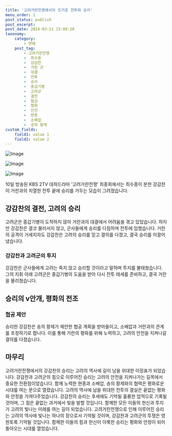 ```yaml
---
title: '고려거란전쟁에서의 뜨거운 전투와 승리'
menu_order: 1
post_status: publish
post_excerpt: 
post_date: 2024-03-11 15:08:20
taxonomy:
    category:
        - 연예
    post_tag:
        - 고려거란전쟁
        -  최수종
        -  강감찬
        -  거란 군
        -  대결
        -  전투
        -  승리
        -  중갑기병
        -  고려군
        -  결전
        -  협공
        -  평화
        -  안전
        -  현종
        -  소배압
        -  송의 황제
custom_fields:
    field1: value 1
    field2: value 2
---
```


![Image](https://ssl.pstatic.net/mimgnews/image/109/2024/03/10/0005033043_001_20240310223103766.png?type=w540)

![Image](https://mimgnews.pstatic.net/image/109/2024/03/10/0005033043_002_20240310223103810.jpg?type=w540)

![Image](https://ssl.pstatic.net/mimgnews/image/109/2024/03/10/0005033043_003_20240310223103820.jpg?type=w540)

10일 방송된 KBS 2TV 대하드라마 ‘고려거란전쟁’ 최종회에서는 최수종이 분한 강감찬이 거란과의 치열한 전투 끝에 승리를 거두는 모습이 그려졌습니다.
## 강감찬의 결전, 고려의 승리
고려군은 중갑기병이 도착하지 않아 거란과의 대결에서 어려움을 겪고 있었습니다. 하지만 강감찬은 결코 물러서지 않고, 군사들에게 승리를 다짐하며 전투에 임했습니다. 거란의 공격이 거세지자도 강감찬은 고려의 승리를 믿고 결의를 다졌고, 결국 승리를 이끌어냈습니다.
### 강감찬과 고려군의 투지
강감찬은 군사들에게 고려는 죽지 않고 승리할 것이라고 말하며 투지를 불태웠습니다. 그의 지휘 아래 고려군은 중갑기병의 도움을 받아 다시 전투 태세를 준비하고, 결국 거란을 물리쳤습니다.
## 승리의 v안개, 평화의 전조
### 협공 제안
승리한 강감찬은 송의 황제가 제안한 협공 계획을 받아들이고, 소배압과 거란과의 관계를 조정하기로 합니다. 이를 통해 거란의 평화를 위해 노력하고, 고려의 안전을 지켜나갈 결의를 다졌습니다.
## 마무리
고려거란전쟁에서의 강감찬의 승리는 고려의 역사에 길이 남을 위대한 이정표가 되었습니다. 강감찬과 고려군의 힘으로 이루어진 승리는 고려의 안전을 지켜나가는 길목에서 중요한 전환점이었습니다. 함께 노력한 현종과 소배압, 송의 황제와의 협력은 평화로운 시대를 여는 문으로 열렸습니다. 고려의 역사에 남을 위대한 전투의 결실은 끝없는 평화와 안정을 가져다주었습니다. 강감찬의 승리는 후세에도 기억될 훌륭한 업적으로 기록될 것이며, 그 힘은 끝없는 과거에서 빛을 발할 것입니다. 함께한 모든 이들의 헌신과 투지가 고려의 빛나는 미래를 여는 길이 되었습니다. 고려거란전쟁으로 인해 이루어진 승리는 고려의 역사에 빛나는 하나의 장으로서 기억될 것이며, 강감찬과 고려군의 투쟁은 영원토록 기억될 것입니다. 함께한 이들의 힘과 헌신이 이룩한 승리는 평화와 안정이 되어 돌아오는 시대를 열었습니다.
